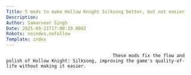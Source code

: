 ```yaml
---
Title: 5 mods to make Hollow Knight Silksong better, but not easier
Description: 
Author: Samarveer Singh
Date: 2025-09-21T17:00:19.000Z
Robots: noindex,nofollow
Template: index
---
```


                                            These mods fix the flow and polish of Hollow Knight: Silksong, improving the game's quality-of-life without making it easier.
                                        
